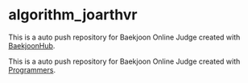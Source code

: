 # algorithm_joarthvr
This is a auto push repository for Baekjoon Online Judge created with [BaekjoonHub](https://github.com/BaekjoonHub/BaekjoonHub).

This is a auto push repository for Baekjoon Online Judge created with [Programmers](https://programmers.co.kr/).
